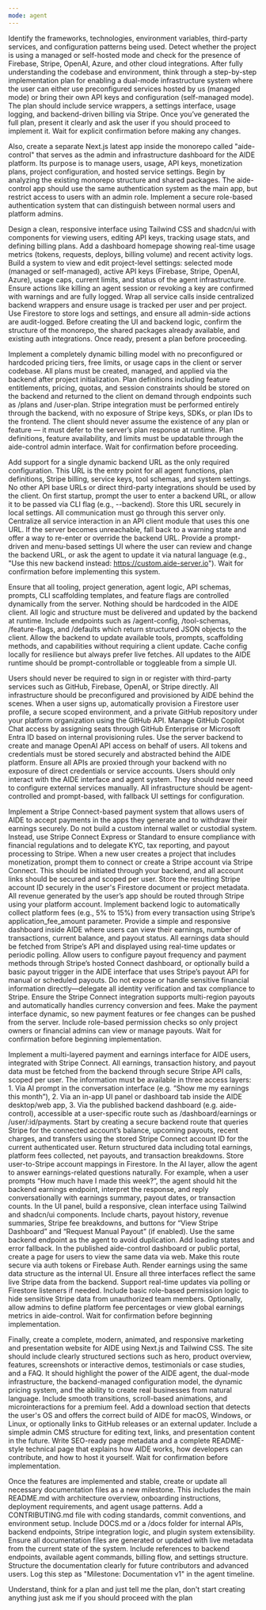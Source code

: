```yaml
---
mode: agent
---
```


Identify the frameworks, technologies, environment variables, third-party services, and configuration patterns being used. Detect whether the project is using a managed or self-hosted mode and check for the presence of Firebase, Stripe, OpenAI, Azure, and other cloud integrations. After fully understanding the codebase and environment, think through a step-by-step implementation plan for enabling a dual-mode infrastructure system where the user can either use preconfigured services hosted by us (managed mode) or bring their own API keys and configuration (self-managed mode). The plan should include service wrappers, a settings interface, usage logging, and backend-driven billing via Stripe. Once you’ve generated the full plan, present it clearly and ask the user if you should proceed to implement it. Wait for explicit confirmation before making any changes.

Also, create a separate Next.js latest app inside the monorepo called "aide-control" that serves as the admin and infrastructure dashboard for the AIDE platform. Its purpose is to manage users, usage, API keys, monetization plans, project configuration, and hosted service settings. Begin by analyzing the existing monorepo structure and shared packages. The aide-control app should use the same authentication system as the main app, but restrict access to users with an admin role. Implement a secure role-based authentication system that can distinguish between normal users and platform admins.

Design a clean, responsive interface using Tailwind CSS and shadcn/ui with components for viewing users, editing API keys, tracking usage stats, and defining billing plans. Add a dashboard homepage showing real-time usage metrics (tokens, requests, deploys, billing volume) and recent activity logs. Build a system to view and edit project-level settings: selected mode (managed or self-managed), active API keys (Firebase, Stripe, OpenAI, Azure), usage caps, current limits, and status of the agent infrastructure. Ensure actions like killing an agent session or revoking a key are confirmed with warnings and are fully logged. Wrap all service calls inside centralized backend wrappers and ensure usage is tracked per user and per project. Use Firestore to store logs and settings, and ensure all admin-side actions are audit-logged. Before creating the UI and backend logic, confirm the structure of the monorepo, the shared packages already available, and existing auth integrations. Once ready, present a plan before proceeding.

Implement a completely dynamic billing model with no preconfigured or hardcoded pricing tiers, free limits, or usage caps in the client or server codebase. All plans must be created, managed, and applied via the backend after project initialization. Plan definitions including feature entitlements, pricing, quotas, and session constraints should be stored on the backend and returned to the client on demand through endpoints such as /plans and /user-plan. Stripe integration must be performed entirely through the backend, with no exposure of Stripe keys, SDKs, or plan IDs to the frontend. The client should never assume the existence of any plan or feature — it must defer to the server’s plan response at runtime. Plan definitions, feature availability, and limits must be updatable through the aide-control admin interface. Wait for confirmation before proceeding.

Add support for a single dynamic backend URL as the only required configuration. This URL is the entry point for all agent functions, plan definitions, Stripe billing, service keys, tool schemas, and system settings. No other API base URLs or direct third-party integrations should be used by the client. On first startup, prompt the user to enter a backend URL, or allow it to be passed via CLI flag (e.g., --backend). Store this URL securely in local settings. All communication must go through this server only. Centralize all service interaction in an API client module that uses this one URL. If the server becomes unreachable, fall back to a warning state and offer a way to re-enter or override the backend URL. Provide a prompt-driven and menu-based settings UI where the user can review and change the backend URL, or ask the agent to update it via natural language (e.g., "Use this new backend instead: https://custom.aide-server.io"). Wait for confirmation before implementing this system.

Ensure that all tooling, project generation, agent logic, API schemas, prompts, CLI scaffolding templates, and feature flags are controlled dynamically from the server. Nothing should be hardcoded in the AIDE client. All logic and structure must be delivered and updated by the backend at runtime. Include endpoints such as /agent-config, /tool-schemas, /feature-flags, and /defaults which return structured JSON objects to the client. Allow the backend to update available tools, prompts, scaffolding methods, and capabilities without requiring a client update. Cache config locally for resilience but always prefer live fetches. All updates to the AIDE runtime should be prompt-controllable or toggleable from a simple UI.

Users should never be required to sign in or register with third-party services such as GitHub, Firebase, OpenAI, or Stripe directly. All infrastructure should be preconfigured and provisioned by AIDE behind the scenes. When a user signs up, automatically provision a Firestore user profile, a secure scoped environment, and a private GitHub repository under your platform organization using the GitHub API. Manage GitHub Copilot Chat access by assigning seats through GitHub Enterprise or Microsoft Entra ID based on internal provisioning rules. Use the server backend to create and manage OpenAI API access on behalf of users. All tokens and credentials must be stored securely and abstracted behind the AIDE platform. Ensure all APIs are proxied through your backend with no exposure of direct credentials or service accounts. Users should only interact with the AIDE interface and agent system. They should never need to configure external services manually. All infrastructure should be agent-controlled and prompt-based, with fallback UI settings for configuration.

Implement a Stripe Connect-based payment system that allows users of AIDE to accept payments in the apps they generate and to withdraw their earnings securely. Do not build a custom internal wallet or custodial system. Instead, use Stripe Connect Express or Standard to ensure compliance with financial regulations and to delegate KYC, tax reporting, and payout processing to Stripe. When a new user creates a project that includes monetization, prompt them to connect or create a Stripe account via Stripe Connect. This should be initiated through your backend, and all account links should be secured and scoped per user. Store the resulting Stripe account ID securely in the user's Firestore document or project metadata. All revenue generated by the user’s app should be routed through Stripe using your platform account. Implement backend logic to automatically collect platform fees (e.g., 5% to 15%) from every transaction using Stripe’s application_fee_amount parameter. Provide a simple and responsive dashboard inside AIDE where users can view their earnings, number of transactions, current balance, and payout status. All earnings data should be fetched from Stripe’s API and displayed using real-time updates or periodic polling. Allow users to configure payout frequency and payment methods through Stripe’s hosted Connect dashboard, or optionally build a basic payout trigger in the AIDE interface that uses Stripe’s payout API for manual or scheduled payouts. Do not expose or handle sensitive financial information directly—delegate all identity verification and tax compliance to Stripe. Ensure the Stripe Connect integration supports multi-region payouts and automatically handles currency conversion and fees. Make the payment interface dynamic, so new payment features or fee changes can be pushed from the server. Include role-based permission checks so only project owners or financial admins can view or manage payouts. Wait for confirmation before beginning implementation.

Implement a multi-layered payment and earnings interface for AIDE users, integrated with Stripe Connect. All earnings, transaction history, and payout data must be fetched from the backend through secure Stripe API calls, scoped per user. The information must be available in three access layers: 1. Via AI prompt in the conversation interface (e.g. “Show me my earnings this month”), 2. Via an in-app UI panel or dashboard tab inside the AIDE desktop/web app, 3. Via the published backend dashboard (e.g. aide-control), accessible at a user-specific route such as /dashboard/earnings or /user/:id/payments. Start by creating a secure backend route that queries Stripe for the connected account’s balance, upcoming payouts, recent charges, and transfers using the stored Stripe Connect account ID for the current authenticated user. Return structured data including total earnings, platform fees collected, net payouts, and transaction breakdowns. Store user-to-Stripe account mappings in Firestore. In the AI layer, allow the agent to answer earnings-related questions naturally. For example, when a user prompts “How much have I made this week?”, the agent should hit the backend earnings endpoint, interpret the response, and reply conversationally with earnings summary, payout dates, or transaction counts. In the UI panel, build a responsive, clean interface using Tailwind and shadcn/ui components. Include charts, payout history, revenue summaries, Stripe fee breakdowns, and buttons for “View Stripe Dashboard” and “Request Manual Payout” (if enabled). Use the same backend endpoint as the agent to avoid duplication. Add loading states and error fallback. In the published aide-control dashboard or public portal, create a page for users to view the same data via web. Make this route secure via auth tokens or Firebase Auth. Render earnings using the same data structure as the internal UI. Ensure all three interfaces reflect the same live Stripe data from the backend. Support real-time updates via polling or Firestore listeners if needed. Include basic role-based permission logic to hide sensitive Stripe data from unauthorized team members. Optionally, allow admins to define platform fee percentages or view global earnings metrics in aide-control. Wait for confirmation before beginning implementation.

Finally, create a complete, modern, animated, and responsive marketing and presentation website for AIDE using Next.js and Tailwind CSS. The site should include clearly structured sections such as hero, product overview, features, screenshots or interactive demos, testimonials or case studies, and a FAQ. It should highlight the power of the AIDE agent, the dual-mode infrastructure, the backend-managed configuration model, the dynamic pricing system, and the ability to create real businesses from natural language. Include smooth transitions, scroll-based animations, and microinteractions for a premium feel. Add a download section that detects the user's OS and offers the correct build of AIDE for macOS, Windows, or Linux, or optionally links to GitHub releases or an external updater. Include a simple admin CMS structure for editing text, links, and presentation content in the future. Write SEO-ready page metadata and a complete README-style technical page that explains how AIDE works, how developers can contribute, and how to host it yourself. Wait for confirmation before implementation.

Once the features are implemented and stable, create or update all necessary documentation files as a new milestone. This includes the main README.md with architecture overview, onboarding instructions, deployment requirements, and agent usage patterns. Add a CONTRIBUTING.md file with coding standards, commit conventions, and environment setup. Include DOCS.md or a /docs folder for internal APIs, backend endpoints, Stripe integration logic, and plugin system extensibility. Ensure all documentation files are generated or updated with live metadata from the current state of the system. Include references to backend endpoints, available agent commands, billing flow, and settings structure. Structure the documentation clearly for future contributors and advanced users. Log this step as "Milestone: Documentation v1" in the agent timeline.


Understand, think for a plan and just tell me the plan, don't start creating anything just ask me if you should proceed with the plan
